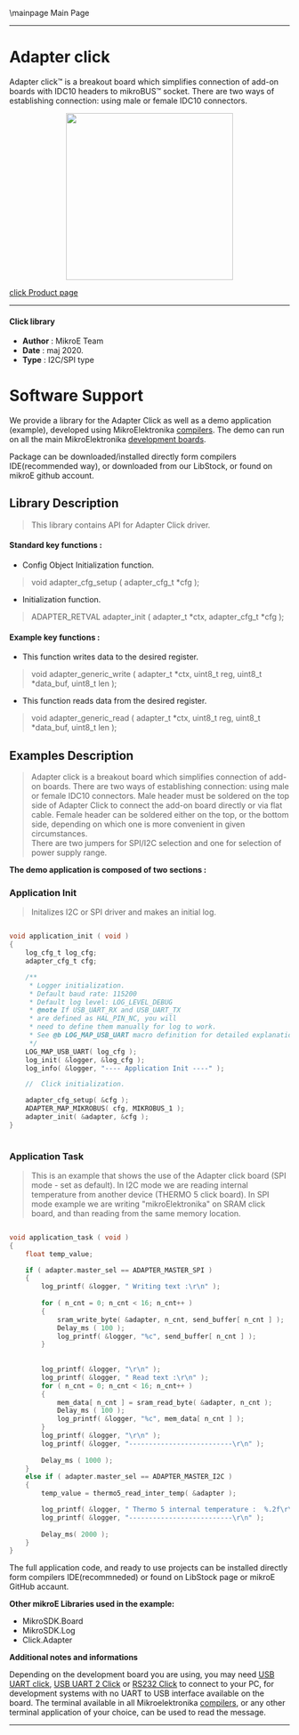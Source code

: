 \mainpage Main Page

---
# Adapter click

Adapter click™ is a breakout board which simplifies connection of add-on boards with IDC10 headers to mikroBUS™ socket. There are two ways of establishing connection: using male or female IDC10 connectors.

<p align="center">
  <img src="https://download.mikroe.com/images/click_for_ide/adapter_click.png" height=300px>
</p>


[click Product page](https://www.mikroe.com/adapter-click)

---


#### Click library 

- **Author**        : MikroE Team
- **Date**          : maj 2020.
- **Type**          : I2C/SPI type


# Software Support

We provide a library for the Adapter Click 
as well as a demo application (example), developed using MikroElektronika 
[compilers](https://shop.mikroe.com/compilers). 
The demo can run on all the main MikroElektronika [development boards](https://shop.mikroe.com/development-boards).

Package can be downloaded/installed directly form compilers IDE(recommended way), or downloaded from our LibStock, or found on mikroE github account. 

## Library Description

> This library contains API for Adapter Click driver.

#### Standard key functions :

- Config Object Initialization function.
> void adapter_cfg_setup ( adapter_cfg_t *cfg ); 
 
- Initialization function.
> ADAPTER_RETVAL adapter_init ( adapter_t *ctx, adapter_cfg_t *cfg );


#### Example key functions :

- This function writes data to the desired register.
> void adapter_generic_write ( adapter_t *ctx, uint8_t reg, uint8_t *data_buf, uint8_t len );
 
- This function reads data from the desired register.
> void adapter_generic_read ( adapter_t *ctx, uint8_t reg, uint8_t *data_buf, uint8_t len );


## Examples Description

> Adapter click is a breakout board which simplifies connection of add-on boards. 
> There are two ways of establishing connection: using male or female IDC10 connectors. 
> Male header must be soldered on the top side of Adapter Click to connect the add-on board 
> directly or via flat cable. Female header can be soldered either on the top, or the bottom 
> side, depending on which one is more convenient in given circumstances.  
> There are two jumpers for SPI/I2C selection and one for selection of power supply range.

**The demo application is composed of two sections :**

### Application Init 

> Initalizes I2C or SPI driver and makes an initial log. 

```c

void application_init ( void )
{
    log_cfg_t log_cfg;
    adapter_cfg_t cfg;

    /** 
     * Logger initialization.
     * Default baud rate: 115200
     * Default log level: LOG_LEVEL_DEBUG
     * @note If USB_UART_RX and USB_UART_TX 
     * are defined as HAL_PIN_NC, you will 
     * need to define them manually for log to work. 
     * See @b LOG_MAP_USB_UART macro definition for detailed explanation.
     */
    LOG_MAP_USB_UART( log_cfg );
    log_init( &logger, &log_cfg );
    log_info( &logger, "---- Application Init ----" );

    //  Click initialization.

    adapter_cfg_setup( &cfg );
    ADAPTER_MAP_MIKROBUS( cfg, MIKROBUS_1 );
    adapter_init( &adapter, &cfg );
}
  
```

### Application Task

> This is an example that shows the use of the Adapter click board (SPI mode -  set as default). 
> In I2C mode we are reading internal temperature from another device (THERMO 5 click board).
> In SPI mode example we are writing "mikroElektronika" on SRAM click board, 
> and than reading from the same memory location.

```c

void application_task ( void )
{
    float temp_value;

    if ( adapter.master_sel == ADAPTER_MASTER_SPI )
    {
        log_printf( &logger, " Writing text :\r\n" );
   
        for ( n_cnt = 0; n_cnt < 16; n_cnt++ )
        {
            sram_write_byte( &adapter, n_cnt, send_buffer[ n_cnt ] );
            Delay_ms ( 100 );
            log_printf( &logger, "%c", send_buffer[ n_cnt ] );
        }
    
    
        log_printf( &logger, "\r\n" );
        log_printf( &logger, " Read text :\r\n" );
        for ( n_cnt = 0; n_cnt < 16; n_cnt++ )
        {
            mem_data[ n_cnt ] = sram_read_byte( &adapter, n_cnt );
            Delay_ms ( 100 );
            log_printf( &logger, "%c", mem_data[ n_cnt ] );
        }   
        log_printf( &logger, "\r\n" );
        log_printf( &logger, "--------------------------\r\n" );
    
        Delay_ms ( 1000 );
    }
    else if ( adapter.master_sel == ADAPTER_MASTER_I2C )
    {
        temp_value = thermo5_read_inter_temp( &adapter );

        log_printf( &logger, " Thermo 5 internal temperature :  %.2f\r\n", temp_value );
        log_printf( &logger, "--------------------------\r\n" );
    
        Delay_ms( 2000 );
    }
}

```


The full application code, and ready to use projects can be  installed directly form compilers IDE(recommneded) or found on LibStock page or mikroE GitHub accaunt.

**Other mikroE Libraries used in the example:** 

- MikroSDK.Board
- MikroSDK.Log
- Click.Adapter

**Additional notes and informations**

Depending on the development board you are using, you may need 
[USB UART click](https://shop.mikroe.com/usb-uart-click), 
[USB UART 2 Click](https://shop.mikroe.com/usb-uart-2-click) or 
[RS232 Click](https://shop.mikroe.com/rs232-click) to connect to your PC, for 
development systems with no UART to USB interface available on the board. The 
terminal available in all Mikroelektronika 
[compilers](https://shop.mikroe.com/compilers), or any other terminal application 
of your choice, can be used to read the message.



---
